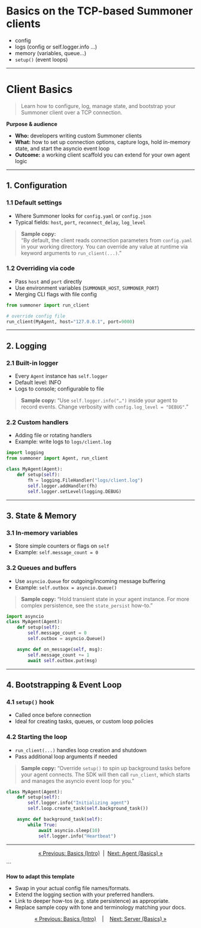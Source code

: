 # Basics on the TCP-based Summoner clients


- config
- logs (config or self.logger.info ...)
- memory (variables, queue...)
- `setup()` (event loops)

-----


# Client Basics

> Learn how to configure, log, manage state, and bootstrap your Summoner client over a TCP connection.

**Purpose & audience**  
- **Who:** developers writing custom Summoner clients  
- **What:** how to set up connection options, capture logs, hold in-memory state, and start the asyncio event loop  
- **Outcome:** a working client scaffold you can extend for your own agent logic

---

## 1. Configuration

### 1.1 Default settings  
- Where Summoner looks for `config.yaml` or `config.json`  
- Typical fields: `host`, `port`, `reconnect_delay`, `log_level`

> **Sample copy:**  
> “By default, the client reads connection parameters from `config.yaml` in your working directory. You can override any value at runtime via keyword arguments to `run_client(...)`.”

### 1.2 Overriding via code  
- Pass `host` and `port` directly  
- Use environment variables (`SUMMONER_HOST`, `SUMMONER_PORT`)  
- Merging CLI flags with file config

```python
from summoner import run_client

# override config file
run_client(MyAgent, host="127.0.0.1", port=9000)
````

---

## 2. Logging

### 2.1 Built-in logger

* Every `Agent` instance has `self.logger`
* Default level: INFO
* Logs to console; configurable to file

> **Sample copy:**
> “Use `self.logger.info("…")` inside your agent to record events. Change verbosity with `config.log_level = "DEBUG"`.”

### 2.2 Custom handlers

* Adding file or rotating handlers
* Example: write logs to `logs/client.log`

```python
import logging
from summoner import Agent, run_client

class MyAgent(Agent):
    def setup(self):
        fh = logging.FileHandler("logs/client.log")
        self.logger.addHandler(fh)
        self.logger.setLevel(logging.DEBUG)
```

---

## 3. State & Memory

### 3.1 In-memory variables

* Store simple counters or flags on `self`
* Example: `self.message_count = 0`

### 3.2 Queues and buffers

* Use `asyncio.Queue` for outgoing/incoming message buffering
* Example: `self.outbox = asyncio.Queue()`

> **Sample copy:**
> “Hold transient state in your agent instance. For more complex persistence, see the `state_persist` how-to.”

```python
import asyncio
class MyAgent(Agent):
    def setup(self):
        self.message_count = 0
        self.outbox = asyncio.Queue()

    async def on_message(self, msg):
        self.message_count += 1
        await self.outbox.put(msg)
```

---

## 4. Bootstrapping & Event Loop

### 4.1 `setup()` hook

* Called once before connection
* Ideal for creating tasks, queues, or custom loop policies

### 4.2 Starting the loop

* `run_client(...)` handles loop creation and shutdown
* Pass additional loop arguments if needed

> **Sample copy:**
> “Override `setup()` to spin up background tasks before your agent connects. The SDK will then call `run_client`, which starts and manages the asyncio event loop for you.”

```python
class MyAgent(Agent):
    def setup(self):
        self.logger.info("Initializing agent")
        self.loop.create_task(self.background_task())

    async def background_task(self):
        while True:
            await asyncio.sleep(10)
            self.logger.info("Heartbeat")
```

---

<p align="center">
  <a href="basics.md">&laquo; Previous: Basics (Intro)</a>
  &nbsp;|&nbsp;
  <a href="basics_agent.md">Next: Agent (Basics) &raquo;</a>
</p>
```

**How to adapt this template**

* Swap in your actual config file names/formats.
* Extend the logging section with your preferred handlers.
* Link to deeper how-tos (e.g. state persistence) as appropriate.
* Replace sample copy with tone and terminology matching your docs.



<p align="center">
  <a href="basics.md">&laquo; Previous: Basics (Intro)</a> &nbsp;&nbsp;&nbsp;|&nbsp;&nbsp;&nbsp; <a href="basics_server.md">Next: Server (Basics) &raquo;</a>
</p>